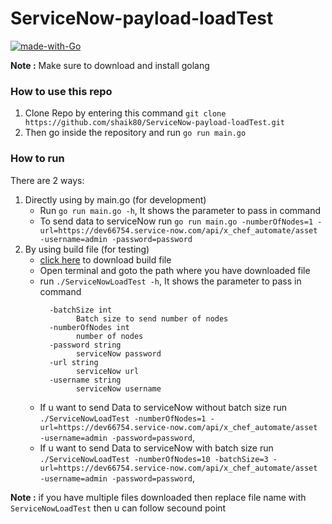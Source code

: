 # ServiceNow-payload-loadTest
[![made-with-Go](https://img.shields.io/badge/Made%20with-Go-1f425f.svg)](http://golang.org)

**Note :** Make sure to download and install golang
### How to use this repo
1. Clone Repo by entering this command `git clone https://github.com/shaik80/ServiceNow-payload-loadTest.git`
2. Then go inside the repository and run `go run main.go`

### How to run

There are 2 ways:

1. Directly using by main.go (for development)
    *  Run `go run main.go -h`, It shows the parameter to pass in command
    * To send data to serviceNow run `go run main.go -numberOfNodes=1 -url=https://dev66754.service-now.com/api/x_chef_automate/asset -username=admin -password=password`
2. By using build file (for testing)
    * [click here](https://github.com/shaik80/ServiceNow-payload-loadTest/raw/main/ServiceNowLoadTest "ServiceNow load test build file") to download build file
    * Open terminal and goto the path where you have downloaded file
    * run `./ServiceNowLoadTest -h`, It shows the parameter to pass in command
        ```
          -batchSize int
                Batch size to send number of nodes
          -numberOfNodes int
                number of nodes
          -password string
                serviceNow password
          -url string
                serviceNow url
          -username string
                serviceNow username
        ```
    * If u want to send Data to serviceNow without batch size run `./ServiceNowLoadTest -numberOfNodes=1 -url=https://dev66754.service-now.com/api/x_chef_automate/asset -username=admin -password=password`,
    * If u want to send Data to serviceNow with batch size run `./ServiceNowLoadTest -numberOfNodes=10 -batchSize=3 -url=https://dev66754.service-now.com/api/x_chef_automate/asset -username=admin -password=password`,

**Note :** if you have multiple files downloaded then replace file name with `ServiceNowLoadTest` then u can follow secound point
